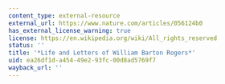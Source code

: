 ```yaml
---
content_type: external-resource
external_url: https://www.nature.com/articles/056124b0
has_external_license_warning: true
license: https://en.wikipedia.org/wiki/All_rights_reserved
status: ''
title: '*Life and Letters of William Barton Rogers*'
uid: ea26df1d-a454-49e2-93fc-00d8ad5769f7
wayback_url: ''
---
```

